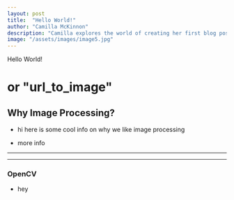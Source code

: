 ```yaml
---
layout: post
title:  "Hello World!"
author: "Camilla McKinnon"
description: "Camilla explores the world of creating her first blog post"
image: "/assets/images/image5.jpg"
--- 
```


Hello World!
#  or "url_to_image"

## Why Image Processing?

* hi here is some cool info on why we like image processing  

* more info

---
---

### OpenCV

* hey
